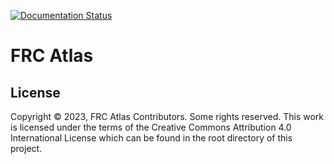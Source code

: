 [![Documentation Status](https://readthedocs.org/projects/frc-atlas-site/badge/?version=latest)](https://frcatlas.org/en/latest/?badge=latest)

# FRC Atlas

## License
Copyright © 2023, FRC Atlas Contributors. Some rights reserved. This work is licensed
under the terms of the Creative Commons Attribution 4.0 International License which
can be found in the root directory of this project.
